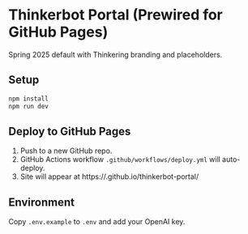 # Thinkerbot Portal (Prewired for GitHub Pages)

Spring 2025 default with Thinkering branding and placeholders.

## Setup
```bash
npm install
npm run dev
```

## Deploy to GitHub Pages
1. Push to a new GitHub repo.
2. GitHub Actions workflow `.github/workflows/deploy.yml` will auto-deploy.
3. Site will appear at https://<username>.github.io/thinkerbot-portal/

## Environment
Copy `.env.example` to `.env` and add your OpenAI key.

